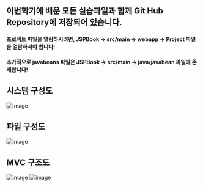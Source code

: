 ## 이번학기에 배운 모든 실습파일과 함께 Git Hub Repository에 저장되어 있습니다.
#### 프로젝트 파일을 열람하시려면, JSPBook -> src/main -> webapp -> Project 파일을 열람하셔야 합니다!
#### 추가적으로 javabeans 파일은 JSPBook -> src/main -> java/javabean 파일에 존재합니다!

## 시스템 구성도
![image](https://github.com/LifeIsRightward/WebServer/assets/90908005/499696ff-0ebb-4123-a9a8-631d69e267e1)



## 파일 구성도
![image](https://github.com/LifeIsRightward/WebServer/assets/90908005/f501fbc7-e4e3-42b9-9791-20bed31bdd3f)



## MVC 구조도
![image](https://github.com/LifeIsRightward/WebServer/assets/90908005/e5807d92-8422-4535-aac1-10a3b6bde9f6)
![image](https://github.com/LifeIsRightward/WebServer/assets/90908005/efb979ac-6d90-4599-bd9c-f487b442e156)



